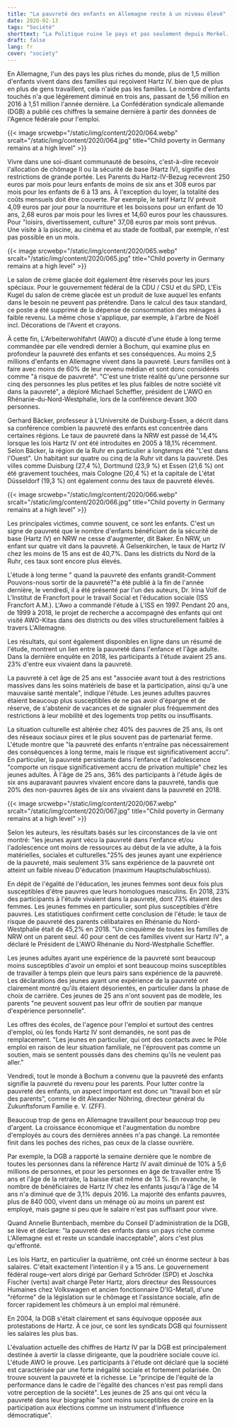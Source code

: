 ```yaml
---
title: "La pauvreté des enfants en Allemagne reste à un niveau élevé"
date: 2020-02-13
tags: "Société"
shorttext: "La Politique ruine le pays et pas seulement depuis Merkel. Kohl a commencé ce travail, Schröder l'a élargi et Merkel est assis dehors!"
draft: false
lang: fr
cover: "society"
---
```


En Allemagne, l'un des pays les plus riches du monde, plus de 1,5 million d'enfants vivent dans des familles qui reçoivent Hartz IV. bien que de plus en plus de gens travaillent, cela n'aide pas les familles. Le nombre d'enfants touchés n'a que légèrement diminué en trois ans, passant de 1,56 million en 2016 à 1,51 million l'année dernière. La Confédération syndicale allemande (DGB) a publié ces chiffres la semaine dernière à partir des données de l'Agence fédérale pour l'emploi.

{{< image srcwebp="/static/img/content/2020/064.webp" srcalt="/static/img/content/2020/064.jpg" title="Child poverty in Germany remains at a high level" >}}

Vivre dans une soi-disant communauté de besoins, c'est-à-dire recevoir l'allocation de chômage II ou la sécurité de base (Hartz IV), signifie des restrictions de grande portée. Les Parents du Hartz-IV-Bezug recevront 250 euros par mois pour leurs enfants de moins de six ans et 308 euros par mois pour les enfants de 6 à 13 ans. À l'exception du loyer, la totalité des coûts mensuels doit être couverte. Par exemple, le tarif Hartz IV prévoit 4,09 euros par jour pour la nourriture et les boissons pour un enfant de 10 ans, 2,68 euros par mois pour les livres et 14,60 euros pour les chaussures. Pour "loisirs, divertissement, culture" 37,08 euros par mois sont prévus. Une visite à la piscine, au cinéma et au stade de football, par exemple, n'est pas possible en un mois.

{{< image srcwebp="/static/img/content/2020/065.webp" srcalt="/static/img/content/2020/065.jpg" title="Child poverty in Germany remains at a high level" >}}

Le salon de crème glacée doit également être réservés pour les jours spéciaux. Pour le gouvernement fédéral de la CDU / CSU et du SPD, L'Eis Kugel du salon de crème glacée est un produit de luxe auquel les enfants dans le besoin ne peuvent pas prétendre. Dans le calcul des taux standard, ce poste a été supprimé de la dépense de consommation des ménages à faible revenu. La même chose s'applique, par exemple, à l'arbre de Noël incl. Décorations de l'Avent et crayons.

À cette fin, L'Arbeiterwohlfahrt (AWO) a discuté d'une étude à long terme commandée par elle vendredi dernier à Bochum, qui examine plus en profondeur la pauvreté des enfants et ses conséquences. Au moins 2,5 millions d'enfants en Allemagne vivent dans la pauvreté. Leurs familles ont à faire avec moins de 60% de leur revenu médian et sont donc considérés comme "à risque de pauvreté". "C'est une triste réalité qu'une personne sur cinq des personnes les plus petites et les plus faibles de notre société vit dans la pauvreté", a déploré Michael Scheffler, président de L'AWO en Rhénanie-du-Nord-Westphalie, lors de la conférence devant 300 personnes.

Gerhard Bäcker, professeur à L'Université de Duisburg-Essen, a décrit dans sa conférence combien la pauvreté des enfants est concentrée dans certaines régions. Le taux de pauvreté dans la NRW est passé de 14,4% lorsque les lois Hartz IV ont été introduites en 2005 à 18,1% récemment. Selon Bäcker, la région de la Ruhr en particulier a longtemps été "L'est dans l'Ouest". Un habitant sur quatre ou cinq de la Ruhr vit dans la pauvreté. Des villes comme Duisburg (27,4 %), Dortmund (23,9 %) et Essen (21,6 %) ont été gravement touchées, mais Cologne (20,4 %) et la capitale de L'état Düsseldorf (19,3 %) ont également connu des taux de pauvreté élevés.

{{< image srcwebp="/static/img/content/2020/066.webp" srcalt="/static/img/content/2020/066.jpg" title="Child poverty in Germany remains at a high level" >}}

Les principales victimes, comme souvent, ce sont les enfants. C'est un signe de pauvreté que le nombre d'enfants bénéficiant de la sécurité de base (Hartz IV) en NRW ne cesse d'augmenter, dit Baker. En NRW, un enfant sur quatre vit dans la pauvreté. À Gelsenkirchen, le taux de Hartz IV chez les moins de 15 ans est de 40,7%. Dans les districts du Nord de la Ruhr, ces taux sont encore plus élevés.

L'étude à long terme " quand la pauvreté des enfants grandit-Comment Pouvons-nous sortir de la pauvreté?"a été publié à la fin de l'année dernière, le vendredi, il a été présenté par l'un des auteurs, Dr. Irina Volf de L'Institut de Francfort pour le travail Social et l'éducation sociale (ISS Francfort A.M.). L'Awo a commandé l'étude à L'ISS en 1997. Pendant 20 ans, de 1999 à 2018, le projet de recherche a accompagné des enfants qui ont visité AWO-Kitas dans des districts ou des villes structurellement faibles à travers L'Allemagne.

Les résultats, qui sont également disponibles en ligne dans un résumé de l'étude, montrent un lien entre la pauvreté dans l'enfance et l'âge adulte. Dans la dernière enquête en 2018, les participants à l'étude avaient 25 ans. 23% d'entre eux vivaient dans la pauvreté.

La pauvreté à cet âge de 25 ans est "associée avant tout à des restrictions massives dans les soins matériels de base et la participation, ainsi qu'à une mauvaise santé mentale", indique l'étude. Les jeunes adultes pauvres étaient beaucoup plus susceptibles de ne pas avoir d'épargne et de réserve, de s'abstenir de vacances et de signaler plus fréquemment des restrictions à leur mobilité et des logements trop petits ou insuffisants.

La situation culturelle est altérée chez 40% des pauvres de 25 ans, ils ont des réseaux sociaux pires et le plus souvent pas de partenariat ferme. L'étude montre que "la pauvreté des enfants n'entraîne pas nécessairement des conséquences à long terme, mais le risque est significativement accru". En particulier, la pauvreté persistante dans l'enfance et l'adolescence "comporte un risque significativement accru de privation multiple" chez les jeunes adultes. À l'âge de 25 ans, 36% des participants à l'étude âgés de six ans auparavant pauvres vivaient encore dans la pauvreté, tandis que 20% des non-pauvres âgés de six ans vivaient dans la pauvreté en 2018.

{{< image srcwebp="/static/img/content/2020/067.webp" srcalt="/static/img/content/2020/067.jpg" title="Child poverty in Germany remains at a high level" >}}

Selon les auteurs, les résultats basés sur les circonstances de la vie ont montré: "les jeunes ayant vécu la pauvreté dans l'enfance et/ou l'adolescence ont moins de ressources au début de la vie adulte, à la fois matérielles, sociales et culturelles."25% des jeunes ayant une expérience de la pauvreté, mais seulement 3% sans expérience de la pauvreté ont atteint un faible niveau D'éducation (maximum Hauptschulabschluss).

En dépit de l'égalité de l'éducation, les jeunes femmes sont deux fois plus susceptibles d'être pauvres que leurs homologues masculins. En 2018, 23% des participants à l'étude vivaient dans la pauvreté, dont 73% étaient des femmes. Les jeunes femmes en particulier, sont plus susceptibles d'être pauvres. Les statistiques confirment cette conclusion de l'étude: le taux de risque de pauvreté des parents célibataires en Rhénanie du Nord-Westphalie était de 45,2% en 2018. "Un cinquième de toutes les familles de NRW ont un parent seul. 40 pour cent de ces familles vivent sur Hartz IV", a déclaré le Président de L'AWO Rhénanie du Nord-Westphalie Scheffler.

Les jeunes adultes ayant une expérience de la pauvreté sont beaucoup moins susceptibles d'avoir un emploi et sont beaucoup moins susceptibles de travailler à temps plein que leurs pairs sans expérience de la pauvreté. Les déclarations des jeunes ayant une expérience de la pauvreté ont clairement montré qu'ils étaient désorientés, en particulier dans la phase de choix de carrière. Ces jeunes de 25 ans n'ont souvent pas de modèle, les parents "ne peuvent souvent pas leur offrir de soutien par manque d'expérience personnelle".

Les offres des écoles, de l'agence pour l'emploi et surtout des centres d'emploi, où les fonds Hartz IV sont demandés, ne sont pas de remplacement. "Les jeunes en particulier, qui ont des contacts avec le Pôle emploi en raison de leur situation familiale, ne l'éprouvent pas comme un soutien, mais se sentent poussés dans des chemins qu'ils ne veulent pas aller."

Vendredi, tout le monde à Bochum a convenu que la pauvreté des enfants signifie la pauvreté du revenu pour les parents. Pour lutter contre la pauvreté des enfants, un aspect important est donc un "travail bon et sûr des parents", comme le dit Alexander Nöhring, directeur général du Zukunftsforum Familie e. V. (ZFF).

Beaucoup trop de gens en Allemagne travaillent pour beaucoup trop peu d'argent. La croissance économique et l'augmentation du nombre d'employés au cours des dernières années n'a pas changé. La remontée finit dans les poches des riches, pas ceux de la classe ouvrière.

Par exemple, la DGB a rapporté la semaine dernière que le nombre de toutes les personnes dans la référence Hartz IV avait diminué de 10% à 5,6 millions de personnes, et pour les personnes en âge de travailler entre 15 ans et l'âge de la retraite, la baisse était même de 13 %. En revanche, le nombre de bénéficiaires de Hartz IV chez les enfants jusqu'à l'âge de 14 ans n'a diminué que de 3,1% depuis 2016. La majorité des enfants pauvres, plus de 840 000, vivent dans un ménage où au moins un parent est employé, mais gagne si peu que le salaire n'est pas suffisant pour vivre.

Quand Annelie Buntenbach, membre du Conseil D'administration de la DGB, se lève et déclare: "la pauvreté des enfants dans un pays riche comme L'Allemagne est et reste un scandale inacceptable", alors c'est plus qu'effronté.

Les lois Hartz, en particulier la quatrième, ont créé un énorme secteur à bas salaires. C'était exactement l'intention il y a 15 ans. Le gouvernement fédéral rouge-vert alors dirigé par Gerhard Schröder (SPD) et Joschka Fischer (verts) avait chargé Peter Hartz, alors directeur des Ressources Humaines chez Volkswagen et ancien fonctionnaire D'IG-Metall, d'une "réforme" de la législation sur le chômage et l'assistance sociale, afin de forcer rapidement les chômeurs à un emploi mal rémunéré.

En 2004, la DGB s'était clairement et sans équivoque opposée aux protestations de Hartz. À ce jour, ce sont les syndicats DGB qui fournissent les salaires les plus bas.

L'évaluation actuelle des chiffres de Hartz IV par la DGB est principalement destinée à avertir la classe dirigeante, que la poudrière sociale couve ici. L'étude AWO le prouve. Les participants à l'étude ont déclaré que la société est caractérisée par une forte inégalité sociale et fortement polarisée. On trouve souvent la pauvreté et la richesse. Le "principe de l'équité de la performance dans le cadre de l'égalité des chances n'est pas rempli dans votre perception de la société". Les jeunes de 25 ans qui ont vécu la pauvreté dans leur biographie "sont moins susceptibles de croire en la participation aux élections comme un instrument d'influence démocratique".
